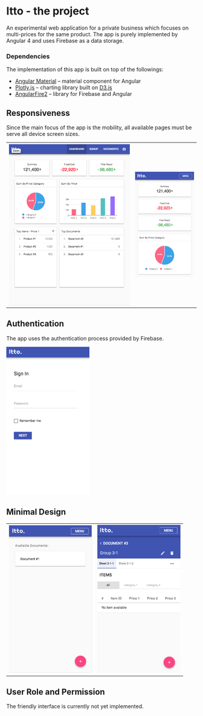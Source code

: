 # ltto - the project

An experimental web application for a private business which focuses on multi-prices for the same product. The app is purely implemented by Angular 4 and uses Firebase as a data storage.


### Dependencies

The implementation of this app is built on top of the followings:

* [Angular Material](https://material.angular.io/) – material component for Angular
* [Plotly.js](https://plot.ly/plotly-js-scientific-d3-charting-library/) – charting library built on [D3.js](https://d3js.org/)
* [AngularFire2](https://github.com/angular/angularfire2) – library for Firebase and Angular


## Responsiveness

Since the main focus of the app is the mobility, all available pages must be serve all device screen sizes.

<table>
  <tr>
    <th>
      <img src="example/media/dashboard-tablet.png" width="450"/>
    </th>
    <th>
      <img src="example/media/dashboard-phone.png" width="220"/>
    </th>
  </tr>
</table>

## Authentication

The app uses the authentication process provided by Firebase.

<img src="example/media/sign_in-phone.png" width="220">


## Minimal Design

<table>
  <tr>
    <th>
      <img src="example/media/documents-phone.png" width="220"/>
    </th>
    <th>
      <img src="example/media/sheet-group-phone.png" width="220"/>
    </th>
  </tr>
</table>

## User Role and Permission
The friendly interface is currently not yet implemented.
